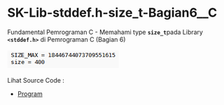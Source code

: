 # SK-Lib-stddef.h-size_t-Bagian6__C
Fundamental Pemrograman C - Memahami type <code><b>size_t</b></code>pada Library <code><b>&lt;stddef.h></b></code> di Pemrograman C (Bagian 6)<br><br>
<img src="https://github.com/RizkyKhapidsyah/SK-Lib-stddef.h-size_t-Bagian6__C/blob/master/SK-Lib-stddef.h-size_t-Bagian6__C/result/001.PNG"><br><br>
Lihat Source Code : <br>
- <a href="https://github.com/RizkyKhapidsyah/SK-Lib-stddef.h-size_t-Bagian6__C/blob/master/SK-Lib-stddef.h-size_t-Bagian6__C/Source.c">Program</a>
